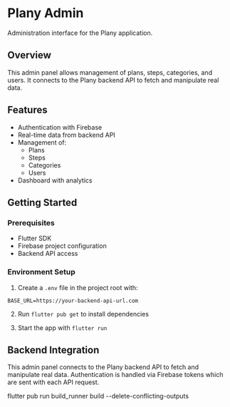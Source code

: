 # Plany Admin

Administration interface for the Plany application.

## Overview

This admin panel allows management of plans, steps, categories, and users. It connects to the Plany backend API to fetch and manipulate real data.

## Features

- Authentication with Firebase
- Real-time data from backend API
- Management of:
  - Plans
  - Steps
  - Categories
  - Users
- Dashboard with analytics

## Getting Started

### Prerequisites

- Flutter SDK
- Firebase project configuration
- Backend API access

### Environment Setup

1. Create a `.env` file in the project root with:

```
BASE_URL=https://your-backend-api-url.com
```

2. Run `flutter pub get` to install dependencies

3. Start the app with `flutter run`

## Backend Integration

This admin panel connects to the Plany backend API to fetch and manipulate real data. Authentication is handled via Firebase tokens which are sent with each API request.

flutter pub run build_runner build --delete-conflicting-outputs
